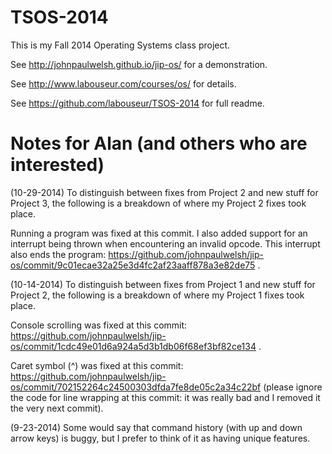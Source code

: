 TSOS-2014
=========

This is my Fall 2014 Operating Systems class project.

See http://johnpaulwelsh.github.io/jip-os/ for a demonstration.

See http://www.labouseur.com/courses/os/ for details.

See https://github.com/labouseur/TSOS-2014 for full readme.


Notes for Alan (and others who are interested)
==============================================

(10-29-2014) To distinguish between fixes from Project 2 and new stuff for Project 3, the following is a breakdown of where my Project 2 fixes took place.

Running a program was fixed at this commit. I also added support for an interrupt being thrown when encountering an invalid opcode. This interrupt also ends the program: https://github.com/johnpaulwelsh/jip-os/commit/9c01ecae32a25e3d4fc2af23aaff878a3e82de75 .

(10-14-2014) To distinguish between fixes from Project 1 and new stuff for Project 2, the following is a breakdown of where my Project 1 fixes took place.

Console scrolling was fixed at this commit: https://github.com/johnpaulwelsh/jip-os/commit/1cdc49e01d6a924a5d3b1db06f68ef3bf82ce134 .

Caret symbol (^) was fixed at this commit: https://github.com/johnpaulwelsh/jip-os/commit/702152264c24500303dfda7fe8de05c2a34c22bf (please ignore the code for line wrapping at this commit: it was really bad and I removed it the very next commit).


(9-23-2014) Some would say that command history (with up and down arrow keys) is buggy,
but I prefer to think of it as having unique features.

